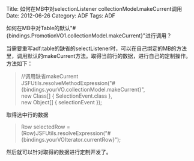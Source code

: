 Title: 如何在MB中对selectionListener collectionModel.makeCurrent调用
Date: 2012-06-26
Category: ADF
Tags: ADF
<p>如何在MB中对Table的默认"#{bindings.PromotionVO1.collectionModel.makeCurrent}"进行调用？</p>

<p>当需要重写adf:table的缺省的selectListener时，可以在自己绑定的MB的方法里，调用默认的makeCurrent方法。取得当前行的数据，进行自己的定制操作。方法如下：
<div>
<blockquote>//调用缺省makeCurrent<br />
JSFUtils.resolveMethodExpression("#{bindings.yourVO.collectionModel.makeCurrent}",<br />
new Class[] { SelectionEvent.class },<br />
new Object[] { selectionEvent });</blockquote>
</div>
取得选中行的数据
<div>
<blockquote>Row selectedRow =<br />
(Row)JSFUtils.resolveExpression("#{bindings.yourVOIterator.currentRow}");</blockquote>
</div>
然后就可以针对取得的数据进行定制开发了。</p>
